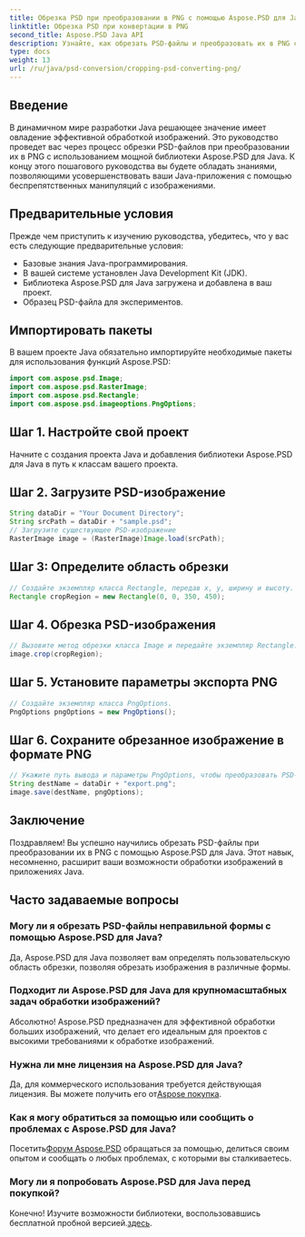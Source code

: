 ```yaml
---
title: Обрезка PSD при преобразовании в PNG с помощью Aspose.PSD для Java
linktitle: Обрезка PSD при конвертации в PNG
second_title: Aspose.PSD Java API
description: Узнайте, как обрезать PSD-файлы и преобразовать их в PNG с помощью Aspose.PSD для Java. Расширьте возможности своих Java-приложений с помощью эффективной обработки изображений.
type: docs
weight: 13
url: /ru/java/psd-conversion/cropping-psd-converting-png/
---
```

## Введение
В динамичном мире разработки Java решающее значение имеет овладение эффективной обработкой изображений. Это руководство проведет вас через процесс обрезки PSD-файлов при преобразовании их в PNG с использованием мощной библиотеки Aspose.PSD для Java. К концу этого пошагового руководства вы будете обладать знаниями, позволяющими усовершенствовать ваши Java-приложения с помощью беспрепятственных манипуляций с изображениями.
## Предварительные условия
Прежде чем приступить к изучению руководства, убедитесь, что у вас есть следующие предварительные условия:
- Базовые знания Java-программирования.
- В вашей системе установлен Java Development Kit (JDK).
- Библиотека Aspose.PSD для Java загружена и добавлена в ваш проект.
- Образец PSD-файла для экспериментов.
## Импортировать пакеты
В вашем проекте Java обязательно импортируйте необходимые пакеты для использования функций Aspose.PSD:
```java
import com.aspose.psd.Image;
import com.aspose.psd.RasterImage;
import com.aspose.psd.Rectangle;
import com.aspose.psd.imageoptions.PngOptions;
```
## Шаг 1. Настройте свой проект
Начните с создания проекта Java и добавления библиотеки Aspose.PSD для Java в путь к классам вашего проекта.
## Шаг 2. Загрузите PSD-изображение
```java
String dataDir = "Your Document Directory";
String srcPath = dataDir + "sample.psd";
// Загрузите существующее PSD-изображение
RasterImage image = (RasterImage)Image.load(srcPath);
```
## Шаг 3: Определите область обрезки
```java
// Создайте экземпляр класса Rectangle, передав x, y, ширину и высоту.
Rectangle cropRegion = new Rectangle(0, 0, 350, 450);
```
## Шаг 4. Обрезка PSD-изображения
```java
// Вызовите метод обрезки класса Image и передайте экземпляр Rectangle.
image.crop(cropRegion);
```
## Шаг 5. Установите параметры экспорта PNG
```java
// Создайте экземпляр класса PngOptions.
PngOptions pngOptions = new PngOptions();
```
## Шаг 6. Сохраните обрезанное изображение в формате PNG
```java
// Укажите путь вывода и параметры PngOptions, чтобы преобразовать PSD-файл в PNG и сохранить результат.
String destName = dataDir + "export.png";
image.save(destName, pngOptions);
```
## Заключение
Поздравляем! Вы успешно научились обрезать PSD-файлы при преобразовании их в PNG с помощью Aspose.PSD для Java. Этот навык, несомненно, расширит ваши возможности обработки изображений в приложениях Java.
## Часто задаваемые вопросы
### Могу ли я обрезать PSD-файлы неправильной формы с помощью Aspose.PSD для Java?
Да, Aspose.PSD для Java позволяет вам определять пользовательскую область обрезки, позволяя обрезать изображения в различные формы.
### Подходит ли Aspose.PSD для Java для крупномасштабных задач обработки изображений?
Абсолютно! Aspose.PSD предназначен для эффективной обработки больших изображений, что делает его идеальным для проектов с высокими требованиями к обработке изображений.
### Нужна ли мне лицензия на Aspose.PSD для Java?
 Да, для коммерческого использования требуется действующая лицензия. Вы можете получить его от[Aspose покупка](https://purchase.aspose.com/buy).
### Как я могу обратиться за помощью или сообщить о проблемах с Aspose.PSD для Java?
 Посетить[Форум Aspose.PSD](https://forum.aspose.com/c/psd/34) обращаться за помощью, делиться своим опытом и сообщать о любых проблемах, с которыми вы сталкиваетесь.
### Могу ли я попробовать Aspose.PSD для Java перед покупкой?
 Конечно! Изучите возможности библиотеки, воспользовавшись бесплатной пробной версией.[здесь](https://releases.aspose.com/).